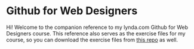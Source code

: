 Github for Web Designers
========================

Hi! Welcome to the companion reference to my lynda.com Github for Web Designers course. This reference also serves as the exercise files for my course, so you can download the exercise files from [this repo](http://paulorenatojf.github.io/git-webdesign "link to companion site") as well.

